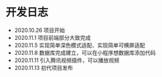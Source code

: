 # 开发日志

- 2020.10.26 项目开始
- 2020.11.1 项目前端部分大致完成
- 2020.11.5 实现简单深色模式适配、实现简单可横屏适配
- 2020.11.8 数据库完成建立，可以在小程序想数据库添加代码
- 2020.11.11 引入腾讯视频插件，可以播放视频
- 2020.11.13 初代项目发布
